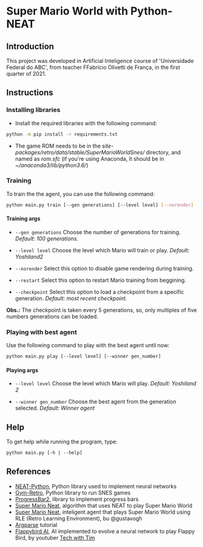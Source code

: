 # Super Mario World with Python-NEAT

## Introduction

This project was developed in Artificial Inteligence course of 'Universidade Federal do ABC', from teacher FFabrício Olivetti de França, in the first quarter of 2021.

## Instructions

### Installing libraries

- Install the required libraries with the following command:

```bash
python -m pip install -r requirements.txt
```

- The game ROM needs to be in the *site-packages/retro/data/stable/SuperMarioWorldSnes/* directory, and named as *rom.sfc* (if you're using Anaconda, it should be in *~/anaconda3/lib/python3.6/*)

### Training

To train the the agent, you can use the following command:

```bash
python main.py train [--gen generations] [--level level] [--norender] [--restart] [--checkpoint checkpoint]
```

#### Training args

- ```--gen generations```
Choose the number of generations for training. *Default: 100 generations.*

- ```--level level```
Choose the level which Mario will train or play. *Default: Yoshiland2*

- ```--norender```
Select this option to disable game rendering during training.

- ```--restart```
Select this option to restart Mario training from beggining.

- ```--checkpoint```
Select this option to load a checkpoint from a specific generation. *Default: most recent checkpoint.*

**Obs.:** The checkpoint is taken every 5 generations, so, only multiples of five numbers generations can be loaded.

### Playing with best agent

Use the following command to play with the best agent until now:

```bash
python main.py play [--level level] [--winner gen_number]
```

#### Playing args

- ```--level level```
Choose the level which Mario will play. *Default: Yoshiland 2*

- ```--winner gen_number```
Choose the best agent from the generation selected. *Default: Winner agent*

## Help

To get help while running the program, type:

```bash
python main.py [-h | --help]
```

## References

- [NEAT-Python](https://neat-python.readthedocs.io/en/latest/), Python library used to implement neural networks
- [Gym-Retro](https://retro.readthedocs.io/en/latest/index.html), Python library to run SNES games
- [ProgressBar2](https://pypi.org/project/progressbar2/), library to implement progress bars
- [Super Mario Neat](https://github.com/vivek3141/super-mario-neat), algorithm that uses NEAT to play Super Mario World
- [Super Mario Neat](https://github.com/gustavohb/super-mario-neat), inteligent agent that plays Super Mario World using RLE (Retro Learning Environment), bu @gustavogh
- [Argparse](https://docs.python.org/3/howto/argparse.html) tutorial
- [Flappybird AI](https://github.com/techwithtim/NEAT-Flappy-Bird), AI implemented to evolve a neural network to play Flappy Bird, by youtuber [Tech with Tim](https://www.youtube.com/channel/UC4JX40jDee_tINbkjycV4Sg)
